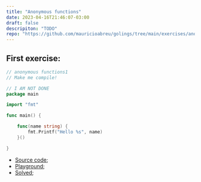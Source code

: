 ```yaml
---
title: "Anonymous functions"
date: 2023-04-16T21:46:07-03:00
draft: false
descripiton: "TODO"
repo: "https://github.com/mauricioabreu/golings/tree/main/exercises/anonymous_functions"
---
```



##  First exercise:

```go
// anonymous functions1
// Make me compile!

// I AM NOT DONE
package main

import "fmt"

func main() {

	func(name string) {
		fmt.Printf("Hello %s", name)
	}()

}
```
 - [Source code](https://github.com/mauricioabreu/golings/blob/main/exercises/anonymous_functions/anonymous_functions1/main.go);
 - [Playground](https://go.dev/play/p/YmZRqjE3Cvo);
 - [Solved](https://go.dev/play/p/ggJXZybLVom);